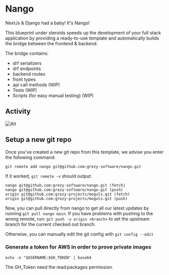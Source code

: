 # Nango

NextJs & Django had a baby! It's Nango!

This blueprint under steroids speeds up the development of your full stack application by providing a ready-to-use template and automatically builds the bridge between the frontend & backend.

The bridge contains:

- drf serializers
- drf endpoints
- backend routes
- front types
- api call methods (WIP)
- Tests (WIP)
- Scripts (for easy manual testing) (WIP)

## Activity

![Alt](https://repobeats.axiom.co/api/embed/3697d98ced5eddd922d97cdc1b47ecbc46b5f23c.svg "Repobeats analytics image")

## Setup a new git repo

Once you've created a new git repo from this template, we advise you enter the following command:

`git remote add nango git@github.com:grezy-software/nango.git`

If it worked, `git remote -v` should output:

```{bash}
nango git@github.com:grezy-software/nango.git (fetch)
nango git@github.com:grezy-software/nango.git (push)
origin git@github.com:grezy-projects/moguls.git (fetch)
origin git@github.com:grezy-projects/moguls.git (push)
```

Now, you can pull directly from nango to get all our latest updates by running `git pull nango main`.
If you have problems with pushing to the wrong remote, run: `git push -u origin <branch>` to set the upstream branch for the current checked out branch.

Otherwise, you can manually edit the git config with `git config --edit`

### Generate a token for AWS in order to prove private images

`echo -n "$USERNAME:$GH_TOKEN" | base64`

The GH_Token need the read:packages permission.
